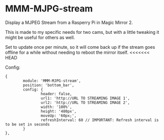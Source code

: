 # MMM-MJPG-stream
Display a MJPEG Stream from a Rasperry Pi in Magic Mirror 2.

This is made to my specific needs for two cams, but with a little tweaking it might be useful for others as well.

Set to update once per minute, so it will come back up if the stream goes offline for a while without needing to reboot the mirror itself.
<<<<<<< HEAD

Config:

```
{
        module: 'MMM-MJPG-stream',
        position: 'bottom_bar',
        config: {
                header: false,
                url1: 'http://URL TO STREAMING IMAGE 1',
                url2: 'http://URL TO STREAMING IMAGE 2',
                width: '100%',
                height: '480px',
                moveUp: '60px;',
                refreshInterval: 60 // IMPORTANT: Refresh interval is to be set in seconds
        }
},
```
